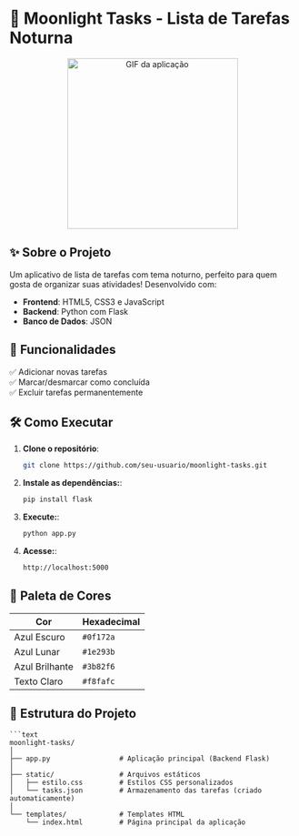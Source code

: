 # 🌙 Moonlight Tasks - Lista de Tarefas Noturna

<div align="center">
  <img src="https://media.giphy.com/media/jTNG3RF6EwbkpD4LZx/giphy.gif" width="300" alt="GIF da aplicação">
</div>

## ✨ Sobre o Projeto
Um aplicativo de lista de tarefas com tema noturno, perfeito para quem gosta de organizar suas atividades! Desenvolvido com:

- **Frontend**: HTML5, CSS3 e JavaScript
- **Backend**: Python com Flask
- **Banco de Dados**: JSON 

## 🚀 Funcionalidades
✅ Adicionar novas tarefas  
✅ Marcar/desmarcar como concluída  
✅ Excluir tarefas permanentemente  

## 🛠️ Como Executar

1. **Clone o repositório**:
   ```bash
   git clone https://github.com/seu-usuario/moonlight-tasks.git
2. **Instale as dependências:**:
   ```bash
   pip install flask
3. **Execute:**:
   ```bash
   python app.py
4. **Acesse:**:
   ```bash
   http://localhost:5000

## 🎨 Paleta de Cores

| Cor               | Hexadecimal |
|-------------------|-------------|
| Azul Escuro       | `#0f172a`   |
| Azul Lunar        | `#1e293b`   |
| Azul Brilhante    | `#3b82f6`   |
| Texto Claro       | `#f8fafc`   |

## 📂 Estrutura do Projeto
    ```text
    moonlight-tasks/
    │
    ├── app.py                 # Aplicação principal (Backend Flask)
    │
    ├── static/                # Arquivos estáticos
    │   ├── estilo.css         # Estilos CSS personalizados
    │   └── tasks.json         # Armazenamento das tarefas (criado automaticamente)
    │
    └── templates/             # Templates HTML
        └── index.html         # Página principal da aplicação

